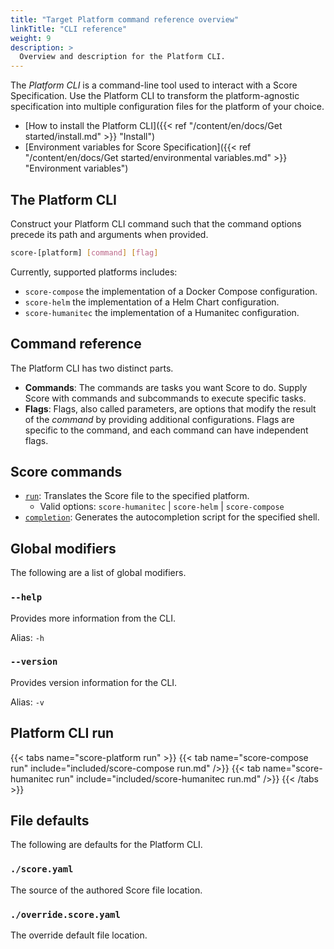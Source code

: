 ```yaml
---
title: "Target Platform command reference overview"
linkTitle: "CLI reference"
weight: 9
description: >
  Overview and description for the Platform CLI.
---
```


The _Platform CLI_ is a command-line tool used to interact with a Score Specification. Use the Platform CLI to transform the platform-agnostic specification into multiple configuration files for the platform of your choice.

- [How to install the Platform CLI]({{< ref "/content/en/docs/Get started/install.md" >}} "Install")
- [Environment variables for Score Specification]({{< ref "/content/en/docs/Get started/environmental variables.md" >}} "Environment variables")

## The Platform CLI

Construct your Platform CLI command such that the command options precede its path and arguments when provided.

```bash
score-[platform] [command] [flag]
```

Currently, supported platforms includes:

- `score-compose` the implementation of a Docker Compose configuration.
- `score-helm` the implementation of a Helm Chart configuration.
- `score-humanitec` the implementation of a Humanitec configuration.

## Command reference

The Platform CLI has two distinct parts.

- **Commands**: The commands are tasks you want Score to do. Supply Score with commands and subcommands to execute specific tasks.
- **Flags**: Flags, also called parameters, are options that modify the result of the _command_ by providing additional configurations. Flags are specific to the command, and each command can have independent flags.

## Score commands

- [`run`](#platform-cli-run): Translates the Score file to the specified platform.
  - Valid options: `score-humanitec` | `score-helm` | `score-compose`
- [`completion`](): Generates the autocompletion script for the specified shell.

## Global modifiers

The following are a list of global modifiers.

### `--help`

Provides more information from the CLI.

Alias: `-h`

### `--version`

Provides version information for the CLI.

Alias: `-v`

## Platform CLI run

{{< tabs name="score-platform run" >}}
{{< tab name="score-compose run" include="included/score-compose run.md" />}}
{{< tab name="score-humanitec run" include="included/score-humanitec run.md" />}}
{{< /tabs >}}

## File defaults

The following are defaults for the Platform CLI.

### `./score.yaml`

The source of the authored Score file location.

### `./override.score.yaml`

The override default file location.
